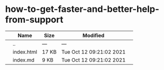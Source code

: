 # how-to-get-faster-and-better-help-from-support

<table><thead><tr class="header"><th></th><th>Name</th><th>Size</th><th>Modified</th><th></th></tr></thead><tbody><tr class="odd"><td></td><td><span class="goup">..</span></td><td>—</td><td>—</td><td></td></tr><tr class="even"><td></td><td><span class="name">index.html</span></td><td>17 KB</td><td>Tue Oct 12 09:21:02 2021</td><td></td></tr><tr class="odd"><td></td><td><span class="name">index.md</span></td><td>9 KB</td><td>Tue Oct 12 09:21:02 2021</td><td></td></tr></tbody></table>
